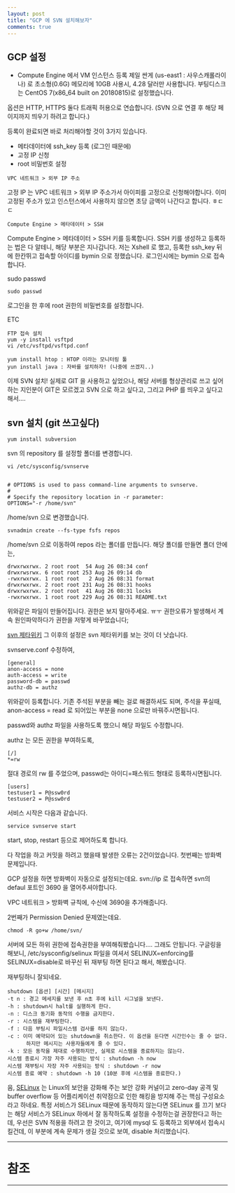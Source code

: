 ```yaml
---
layout: post
title: "GCP 에 SVN 설치해보자"
comments: true
---
```


GCP 설정
---

 - Compute Engine 에서 VM 인스턴스 등록
 제일 싼게 (us-east1 : 사우스캐롤라이나) 로 초소형(0.6G) 메모리에 10GB 사용시, 4.28 달러만 사용합니다.
부팅디스크는  CentOS 7(x86_64 built on 20180815)로 설정했습니다.

옵션은 HTTP, HTTPS 둘다 트래픽 허용으로 연습합니다. 
(SVN 으로 연결 후 해당 페이지까지 띄우기 하려고 합니다.)

등록이 완료되면 바로 처리해야할 것이 3가지 있습니다.

- 메타데이터에 ssh_key 등록 (로그인 때문에)
- 고정 IP 신청
- root 비밀번호 설정

```aidl
VPC 네트워크 > 외부 IP 주소
```
고정 IP 는 VPC 네트워크 > 외부 IP 주소가서 아이피를 고정으로 신청해야합니다.
이미 고정된 주소가 있고 인스턴스에서 사용하지 않으면 초당 금액이 나간다고 합니다. ㅎㄷㄷ

```aidl
Compute Engine > 메타데이터 > SSH
```
Compute Engine > 메타데이터 > SSH 키를 등록합니다.
SSH 키를 생성하고 등록하는 법은 다 알테니, 해당 부분은 지나갑니다.
저는 Xshell 로 했고, 등록한 ssh_key 뒤에 한칸뛰고 접속할 아이디를 bymin 으로 정했습니다.
로그인시에는 bymin 으로 접속합니다.

sudo passwd
```aidl
sudo passwd
```
로그인을 한 후에 root 권한의 비밀번호를 설정합니다.

ETC
```aidl
FTP 접속 설치
yum -y install vsftpd
vi /etc/vsftpd/vsftpd.conf
```

```aidl
yum install htop : HTOP 이라는 모니터링 툴
yun install java : 자바를 설치하자! (나중에 쓰겠지..)
```

이제 SVN 설치!
실제로 GIT 을 사용하고 싶었으나, 해당 서버를 형상관리로 쓰고 싶어하는 지인분이 GIT은 모르겠고 SVN 으로 하고 싶다고,
그리고 PHP 를 띄우고 싶다고 해서....


svn 설치 (git 쓰고싶다)
---
```aidl
yum install subversion
```
 
svn 의 repository 를 설정할 폴더를 변경합니다.
```aidl
vi /etc/sysconfig/svnserve
``` 
```aidl

# OPTIONS is used to pass command-line arguments to svnserve.
# 
# Specify the repository location in -r parameter:
OPTIONS="-r /home/svn"
```
/home/svn 으로 변경했습니다.

 ```aidl
svnadmin create --fs-type fsfs repos
```
/home/svn 으로 이동하여 repos 라는 폴더를 만듭니다.
해당 폴더를 만들면 폴더 안에는,

```aidl
drwxrwxrwx. 2 root root  54 Aug 26 08:34 conf
drwxrwsrwx. 6 root root 253 Aug 26 09:14 db
-rwxrwxrwx. 1 root root   2 Aug 26 08:31 format
drwxrwxrwx. 2 root root 231 Aug 26 08:31 hooks
drwxrwxrwx. 2 root root  41 Aug 26 08:31 locks
-rwxrwxrwx. 1 root root 229 Aug 26 08:31 README.txt
```
위와같은 파일이 만들어집니다. 권한은 보지 말아주세요. ㅠㅜ
권한오류가 발생해서 계속 원인파악하다가 권한을 저렇게 바꾸었습니다;

[svn 제타위키](https://zetawiki.com/wiki/CentOS_%EC%84%9C%EB%B8%8C%EB%B2%84%EC%A0%84_%EC%84%9C%EB%B2%84_%EC%84%A4%EC%B9%98_%EB%B0%8F_%EC%84%A4%EC%A0%95_(svn))
그 이후의 설정은 svn 제타위키를 보는 것이 더 낫습니다.

svnserve.conf 수정하여,
```aidl
[general]
anon-access = none
auth-access = write
password-db = passwd
authz-db = authz
```
위와같이 등록합니다. 기존 주석된 부분을 빼는 걸로 해결하셔도 되며, 주석을 푸실때,
anon-access = read 로 되어있는 부분을 none 으로만 바꿔주시면됩니다.

passwd와 authz 파일을 사용하도록 했으니 해당 파일도 수정합니다.

authz 는 모든 권한을 부여하도록,
```aidl
[/]
*=rw           
```
절대 경로의 rw 를 주었으며, passwd는 아이디=패스워드 형태로 등록하시면됩니다.
```aidl
[users]
testuser1 = P@ssw0rd
testuser2 = P@ssw0rd
```

서비스 시작은 다음과 같습니다.
```aidl
service svnserve start
```
start, stop, restart 등으로 제어하도록 합니다.

다 작업을 하고 커밋을 하려고 했을때 발생한 오류는 2건이었습니다.
첫번째는 방화벽 문제입니다.

GCP 설정을 하면 방화벽이 자동으로 설정되는데요.
svn://ip 로 접속하면 svn의 defaul 포트인 3690 을 열어주셔야합니다.

VPC 네트워크 > 방화벽 규칙에, 수신에 3690을 추가해줍니다. 

2번째가 Permission Denied 문제였는데요.
```aidl
chmod -R go+w /home/svn/
```
서버에 모든 하위 권한에 접속권한을 부여해줘봤습니다.... 그래도 안됩니다.
구글링을 해보니,
/etc/sysconfig/selinux 파일을 여셔서 SELINUX=enforcing를 SELINUX=disable로 바꾸신 뒤 재부팅 하면 된다고 해서,
해봤습니다.

재부팅하니 잘되네요.

```aidl
shutdown [옵션] [시간] [메시지]
-t n : 경고 메세지를 보낸 후 n초 후에 kill 시그널을 보낸다.
-h : shutdown시 halt를 실행하게 한다.
-n : 디스크 동기화 동작의 수행을 금지한다.
-r : 시스템을 재부팅한다.
-f : 다음 부팅시 파일시스템 검사를 하지 않는다.
-c : 이미 예약되어 있는 shutdown을 취소한다. 이 옵션을 둔다면 시간인수는 줄 수 없다.
      하지만 메시지는 사용자들에게 줄 수 있다.
-k : 모든 동작을 제대로 수행하지만, 실제로 시스템을 종료하지는 않는다.
시스템 종료시 가장 자주 사용되는 방식 : shutdown -h now
시스템 재부팅시 자장 자주 사용되는 방식 : shutdown -r now
시스템 종료 예약 : shutdown -h 10 (10분 후에 시스템을 종료한다.)
```

음, [SELinux](https://www.lesstif.com/pages/viewpage.action?pageId=6979732) 는 Linux의 보안을 강화해 주는 보안 강화 커널이고 zero-day 공격 및 buffer overflow 등 어플리케이션 취약점으로 인한 해킹을 방지해 주는 핵심 구성요소라고 하네요.
특정 서비스가 SELinux 때문에 동작하지 않는다면 SELinux 를 끄기 보다는 해당 서비스가 SELinux 하에서 잘 동작하도록 설정을 수정하는걸 권장한다고 하는데,
우선은 SVN 적용을 하려고 한 것이고,
여기에 mysql 도 등록하고 외부에서 접속시킬건데, 이 부분에 계속 문제가 생길 것으로 보여,
disable 처리했습니다.


-----
# 참조
-----
